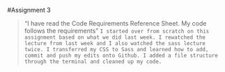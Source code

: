 #Assignment 3
>“I have read the Code Requirements
Reference Sheet. My code follows the requirements”
`I started over from scratch on this assignment based on what we did last week. I rewatched the lecture from last week and I also watched the sass lecture twice. I transferred my CSS to Sass and learned how to add, commit and push my edits onto Github. I added a file structure through the terminal and cleaned up my code.`

